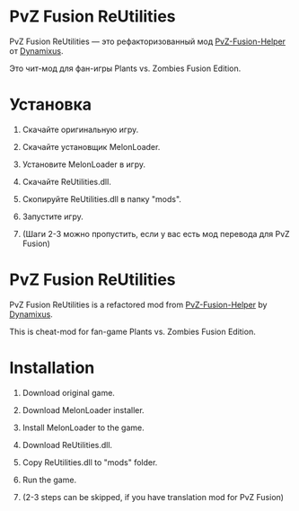 # PvZ Fusion ReUtilities
PvZ Fusion ReUtilities — это рефакторизованный мод [PvZ-Fusion-Helper](https://github.com/Dynamixus/PvZ-Fusion-Helper) от [Dynamixus](https://github.com/Dynamixus/).

Это чит-мод для фан-игры Plants vs. Zombies Fusion Edition.
# Установка
1. Скачайте оригинальную игру.
2. Скачайте установщик MelonLoader.
3. Установите MelonLoader в игру.
4. Скачайте ReUtilities.dll.
5. Скопируйте ReUtilities.dll в папку "mods".
6. Запустите игру.

7. (Шаги 2-3 можно пропустить, если у вас есть мод перевода для PvZ Fusion)

# PvZ Fusion ReUtilities
PvZ Fusion ReUtilities is a refactored mod from [PvZ-Fusion-Helper](https://github.com/Dynamixus/PvZ-Fusion-Helper) by [Dynamixus](https://github.com/Dynamixus/).

This is cheat-mod for fan-game Plants vs. Zombies Fusion Edition.
# Installation
1. Download original game.
2. Download MelonLoader installer.
3. Install MelonLoader to the game.
4. Download ReUtilities.dll.
5. Copy ReUtilities.dll to "mods" folder.
6. Run the game.

7. (2-3 steps can be skipped, if you have translation mod for PvZ Fusion)
